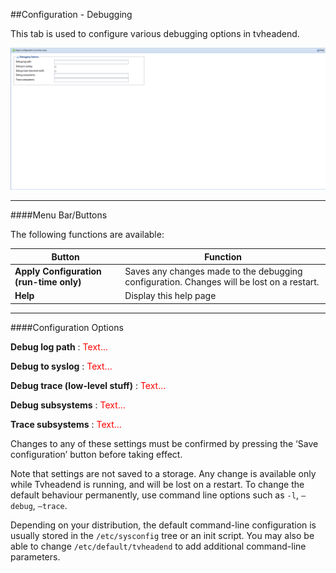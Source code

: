 ##Configuration - Debugging

This tab is used to configure various debugging options in tvheadend.

!['Debugging' Tab](docresources/configdebugging.png)

---

####Menu Bar/Buttons

The following functions are available:

Button     | Function
-----------|---------
**Apply Configuration (run-time only)** | Saves any changes made to the debugging configuration. Changes will be lost on a restart.
**Help** | Display this help page


---

####Configuration Options

**Debug log path**
: <font color=red>Text...</font>   

**Debug to syslog**
: <font color=red>Text...</font>   

**Debug trace (low-level stuff)**
: <font color=red>Text...</font>   

**Debug subsystems**
: <font color=red>Text...</font>   

**Trace subsystems**
: <font color=red>Text...</font>   

Changes to any of these settings must be confirmed by pressing the ‘Save
configuration’ button before taking effect.

Note that settings are not saved to a storage. Any change is available only
while Tvheadend is running, and will be lost on a restart. To change the
default behaviour permanently, use command line options such as `-l`,
`–debug`, `–trace`.

Depending on your distribution, the default command-line configuration is
usually stored in the `/etc/sysconfig` tree or an init script. You may also
be able to change `/etc/default/tvheadend` to add additional command-line
parameters.
